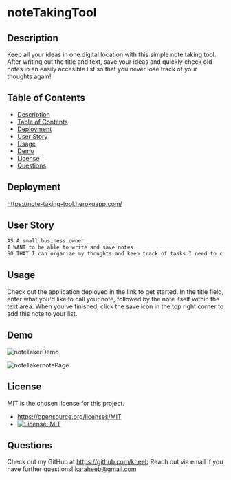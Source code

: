 # noteTakingTool

## Description
Keep all your ideas in one digital location with this simple note taking tool. After writing out the title and text, save your ideas and quickly check old notes in an easily accesible list so that you never lose track of your thoughts again!

## Table of Contents
 - [Description](#description)
 - [Table of Contents](#table-of-contents)
 - [Deployment](#deployment)
 - [User Story](#user-story)
 - [Usage](#usage)
 - [Demo](#demo)
 - [License](#license)
 - [Questions](#questions)

## Deployment
https://note-taking-tool.herokuapp.com/

## User Story
```md
AS A small business owner
I WANT to be able to write and save notes
SO THAT I can organize my thoughts and keep track of tasks I need to complete
```

## Usage
Check out the application deployed in the link to get started. In the title field, enter what you'd like to call your note, followed by the note itself within the text area. When you've finished, click the save icon in the top right corner to add this note to your list.

## Demo
![noteTakerDemo](https://user-images.githubusercontent.com/93744725/154707382-42cca6ef-66bf-49ef-9c2a-1003d10de269.png)

![noteTakernotePage](https://user-images.githubusercontent.com/93744725/154707721-d80c4194-cfd4-48de-9ad6-7cbff65638b9.png)


## License
MIT is the chosen license for this project.
* https://opensource.org/licenses/MIT
* [![License: MIT](https://img.shields.io/badge/License-MIT-yellow.svg)](https://opensource.org/licenses/MIT)


## Questions
Check out my GitHub at https://github.com/kheeb
Reach out via email if you have further questions!
karaheeb@gmail.com